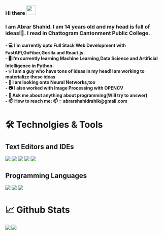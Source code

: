 
### Hi there <img src="https://media1.tenor.com/images/f38bd4f0ae23b4d7d594c388ab4f09ed/tenor.gif?itemid=12359359" width="30px">
<h3>I am Abrar Shahid. I am 14 years old and my head is full of ideas!🙂. I read in Chattogram Cantonment Public College.</h3>
<h4>
- 💻 I’m currently upto Full Stack Web Development with FastAPI,GoFiber,Gorilla and React.js.<br>
- 🖥️ I’m currently learning Machine Learning,Data Science and Artificial Intelligence in Python.<br>
- 💡 I am a guy who have tons of ideas in my head!I am working to materialize these ideas <br>
- 🧠 I am looking onto Neural Networks,too<br>
- 📷 I also worked with Image Processing with OPENCV<br>
- 📢 Ask me about anything about programming(Will try to answer)<br>
- 📫 How to reach me: 📫 = abrarshahidrahik@gmail.com<br>

 </h4>
  <h1>🛠️ Technolgies & Tools</h1>
  <h2>Text Editors and IDEs</h2>
  <img src="https://img.shields.io/badge/Editor-VS Code-informational?style=flat&logo=data:image/svg%2bxml;base64,<BASE64_DATA">
  <img src="https://img.shields.io/badge/Editor-Sublime Text-informational?style=flat&logo=data:image/svg%2bxml;base64,<BASE64_DATA">
  <img src="https://img.shields.io/badge/IDE-Pycharm-informational?style=flat&logo=data:image/svg%2bxml;base64,<BASE64_DATA">
  
  <img src="https://img.shields.io/badge/Language-HTML-informational?style=flat&logo=data:image/svg%2bxml;base64,<BASE64_DATA">
  <img src="https://img.shields.io/badge/Language-CSS-informational?style=flat&logo=data:image/svg%2bxml;base64,<BASE64_DATA">
  <h2>Programming Languages</h2>
  
  
  <img src="https://img.shields.io/badge/Language-Python-informational?style=flat&logo=data:image/svg%2bxml;base64,<BASE64_DATA">
 <img src="https://img.shields.io/badge/Language-Javascript-informational?style=flat&logo=data:image/svg%2bxml;base64,<BASE64_DATA">
<img src="https://img.shields.io/badge/Language-C++-informational?style=flat&logo=data:image/svg%2bxml;base64,<BASE64_DATA">
  
  <h1>📈 Github Stats</h1>
 <img align="center" src="https://github-readme-stats.vercel.app/api/top-langs/?username=abrarshahid&theme=radical" />
 <img align="left" src="https://github-readme-stats.vercel.app/api?username=abrarshahid&theme=onedark">


